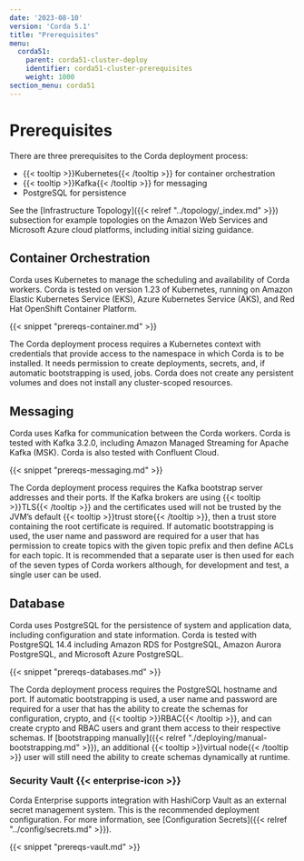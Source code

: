 ```yaml
---
date: '2023-08-10'
version: 'Corda 5.1'
title: "Prerequisites"
menu:
  corda51:
    parent: corda51-cluster-deploy
    identifier: corda51-cluster-prerequisites
    weight: 1000
section_menu: corda51
---
```

# Prerequisites
There are three prerequisites to the Corda deployment process:

* {{< tooltip >}}Kubernetes{{< /tooltip >}} for container orchestration
* {{< tooltip >}}Kafka{{< /tooltip >}} for messaging
* PostgreSQL for persistence

See the [Infrastructure Topology]({{< relref "../topology/_index.md" >}}) subsection for example topologies on the Amazon Web Services
and Microsoft Azure cloud platforms, including initial sizing guidance.

## Container Orchestration

Corda uses Kubernetes to manage the scheduling and availability of Corda workers.
Corda is tested on version 1.23 of Kubernetes, running on Amazon Elastic Kubernetes Service (EKS),
Azure Kubernetes Service (AKS), and Red Hat OpenShift Container Platform.

{{< snippet "prereqs-container.md" >}}

The Corda deployment process requires a Kubernetes context with credentials that provide access to the namespace
in which Corda is to be installed. It needs permission to create deployments, secrets, and,
if automatic bootstrapping is used, jobs. Corda does not create any persistent volumes and does not install any cluster-scoped resources.

## Messaging

Corda uses Kafka for communication between the Corda workers. Corda is tested with Kafka 3.2.0,
including Amazon Managed Streaming for Apache Kafka (MSK). Corda is also tested with Confluent Cloud.

{{< snippet "prereqs-messaging.md" >}}

The Corda deployment process requires the Kafka bootstrap server addresses and their ports.
If the Kafka brokers are using {{< tooltip >}}TLS{{< /tooltip >}} and the certificates used will not be trusted by the JVM’s default {{< tooltip >}}trust store{{< /tooltip >}},
then a trust store containing the root certificate is required. If automatic bootstrapping is used, the user name
and password are required for a user that has permission to create topics with the given topic prefix and
then define ACLs for each topic. It is recommended that a separate user is then used for each of the seven types of
Corda workers although, for development and test, a single user can be used.

## Database

Corda uses PostgreSQL for the persistence of system and application data, including configuration and state information.
Corda is tested with PostgreSQL 14.4 including Amazon RDS for PostgreSQL, Amazon Aurora PostgreSQL, and Microsoft Azure PostgreSQL.

{{< snippet "prereqs-databases.md" >}}

The Corda deployment process requires the PostgreSQL hostname and port. If automatic bootstrapping is used,
a user name and password are required for a user that has the ability to create the schemas for configuration, crypto,
and {{< tooltip >}}RBAC{{< /tooltip >}}, and can create crypto and RBAC users and grant them access to their respective schemas.
If [bootstrapping manually]({{< relref "./deploying/manual-bootstrapping.md" >}}), an additional {{< tooltip >}}virtual node{{< /tooltip >}} user will still need the ability to create schemas dynamically at runtime.

### Security Vault {{< enterprise-icon >}}

Corda Enterprise supports integration with HashiCorp Vault as an external secret management system. This is the recommended deployment configuration. For more information, see [Configuration Secrets]({{< relref "../config/secrets.md" >}}).

{{< snippet "prereqs-vault.md" >}}